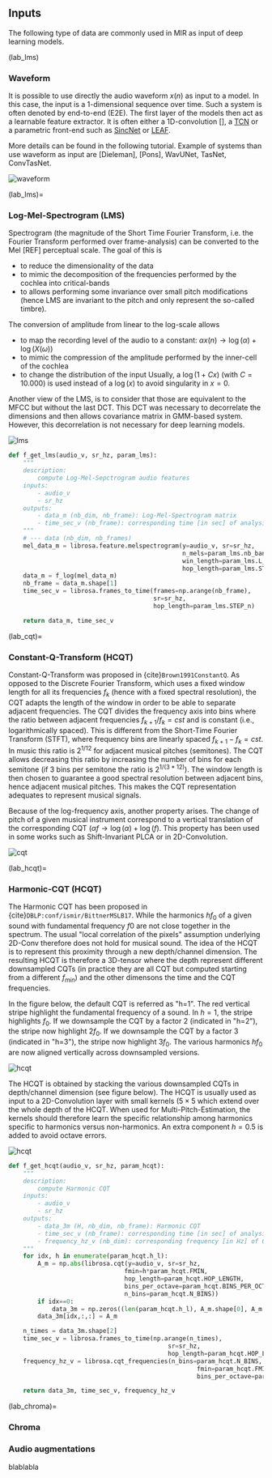 ## Inputs

The following type of data are commonly used in MIR as input of deep learning models.




(lab_lms)
### Waveform

It is possible to use directly the audio waveform $x(n)$ as input to a model. In this case, the input is a 1-dimensional sequence over time.
Such a system is often denoted by end-to-end (E2E).
The first layer of the models then act as a learnable feature extractor.
It is often either a 1D-convolution [], a [TCN](lab_tcn) or a parametric front-end such as [SincNet](label_sincnet) or [LEAF](label_leaf).

More details can be found in the following tutorial.
Example of systems than use waveform as input are [Dieleman], [Pons], WavUNet, TasNet, ConvTasNet.


![waveform](/images/brick_waveform.png)



(lab_lms)=
### Log-Mel-Spectrogram (LMS)

Spectrogram (the magnitude of the Short Time Fourier Transform, i.e. the Fourier Transform performed over frame-analysis) can be converted to the Mel [REF] perceptual scale. The goal of this is
- to reduce the dimensionality of the data
- to mimic the decomposition of the frequencies performed by the cochlea into critical-bands
- to allows performing some invariance over small pitch modifications (hence LMS are invariant to the pitch and only represent the so-called timbre).

The conversion of amplitude  from linear to the log-scale allows
- to map the recording level of the audio to a constant: $\alpha x(n) \rightarrow \log(\alpha) + \log(X(\omega))$
- to mimic the compression of the amplitude performed by the inner-cell of the cochlea
- to change the distribution of the input
Usually, a $\log(1+C x)$ (with $C=10.000$) is used instead of a $\log(x)$ to avoid singularity in $x=0$.

Another view of the LMS, is to consider that those are equivalent to the MFCC but without the last DCT.
This DCT was necessary to decorrelate the dimensions and then allows covariance matrix in GMM-based system.
However, this decorrelation is not necessary for deep learning models.

![lms](/images/brick_lms.png)

```python
def f_get_lms(audio_v, sr_hz, param_lms):
    """
    description:
        compute Log-Mel-Sepctrogram audio features
    inputs:
        - audio_v
        - sr_hz
    outputs:
        - data_m (nb_dim, nb_frame): Log-Mel-Spectrogram matrix
        - time_sec_v (nb_frame): corresponding time [in sec] of analysis windows
    """
    # --- data (nb_dim, nb_frames)
    mel_data_m = librosa.feature.melspectrogram(y=audio_v, sr=sr_hz,
                                                n_mels=param_lms.nb_band,
                                                win_length=param_lms.L_n,
                                                hop_length=param_lms.STEP_n)
    data_m = f_log(mel_data_m)
    nb_frame = data_m.shape[1]
    time_sec_v = librosa.frames_to_time(frames=np.arange(nb_frame),
                                        sr=sr_hz,
                                        hop_length=param_lms.STEP_n)

    return data_m, time_sec_v
```


(lab_cqt)=
### Constant-Q-Transform (HCQT)

Constant-Q-Transform was proposed in {cite}`Brown1991ConstantQ`.
As opposed to the Discrete Fourier Transform, which uses a fixed window length for all its frequencies $f_k$ (hence with a fixed spectral resolution), the CQT adapts the length of the window in order to be able to separate adjacent frequencies.
The CQT divides the frequency axis into bins where the ratio between adjacent frequencies $f_{k+1}/f_k = cst$ and  is constant (i.e., logarithmically spaced). This is different from the Short-Time Fourier Transform (STFT), where frequency bins are linearly spaced $f_{k+1}-f_k = cst$.
In music this ratio is $2^{1/12}$ for adjacent musical pitches (semitones).
The CQT allows decreasing this ratio by increasing the number of bins for each semitone (if 3 bins per semitone the ratio is $2^{1/(3*12)}$).
The window length is then chosen to guarantee a good spectral resolution between adjacent bins, hence adjacent musical pitches.
This makes the CQT representation adequates to represent musical signals.

Because of the log-frequency axis, another property arises. The change of pitch of a given musical instrument correspond to a vertical translation of the corresponding CQT ($\alpha f \rightarrow \log(\alpha) + \log(f)$.
This property has been used in some works such as Shift-Invariant PLCA or in 2D-Convolution.

![cqt](/images/brick_cqt.png)






(lab_hcqt)=
### Harmonic-CQT (HCQT)

The Harmonic CQT has been proposed in {cite}`DBLP:conf/ismir/BittnerMSLB17`.
While the harmonics $h f_0$ of a given sound with fundamental frequency $f0$ are not close together in the spectrum.
The usual "local correlation of the pixels" assumption underlying 2D-Conv therefore does not hold for musical sound.
The idea of the HCQT is to represent this proximity through a new depth/channel dimension.
The resulting HCQT is therefore a 3D-tensor where the depth represent different downsampled CQTs (in practice they are all CQT but computed starting from a different $f_{min}$) and the other dimensons the time and the CQT frequencies.

In the figure below, the default CQT is referred as "h=1".
The red vertical stripe highlight the fundamental frequency  of a sound.
In $h=1$, the stripe highlights $f_0$.
If we downsample the CQT by a factor 2 (indicated in "h=2"), the stripe now highlight $2 f_0$.
If we downsample the CQT by a factor 3 (indicated in "h=3"), the stripe now highlight $3 f_0$.
The various harmonics $h f_0$ are now aligned vertically across downsampled versions.

![hcqt](/images/brick_hcqt.png)

The HCQT is obtained by stacking the various downsampled CQTs in depth/channel dimension (see figure below).
The HCQT is usually used as input to a 2D-Convolution layer with small kernels $(5 \times 5$ which extend over the whole depth of the HCQT.
When used for Multi-Pitch-Estimation, the kernels should therefore learn the specific relationship among harmonics specific to harmonics versus non-harmonics.
An extra component $h=0.5$ is added to avoid octave errors.

![hcqt](/images/brick_hcqt2.png)


```python
def f_get_hcqt(audio_v, sr_hz, param_hcqt):
    """
    description:
        compute Harmonic CQT
    inputs:
        - audio_v
        - sr_hz
    outputs:
        - data_3m (H, nb_dim, nb_frame): Harmonic CQT
        - time_sec_v (nb_frame): corresponding time [in sec] of analysis windows
        - frequency_hz_v (nb_dim): corresponding frequency [in Hz] of CQT channels
    """
    for idx, h in enumerate(param_hcqt.h_l):
        A_m = np.abs(librosa.cqt(y=audio_v, sr=sr_hz,
                                fmin=h*param_hcqt.FMIN,
                                hop_length=param_hcqt.HOP_LENGTH,
                                bins_per_octave=param_hcqt.BINS_PER_OCTAVE,
                                n_bins=param_hcqt.N_BINS))
        if idx==0:
            data_3m = np.zeros((len(param_hcqt.h_l), A_m.shape[0], A_m.shape[1]))
        data_3m[idx,:,:] = A_m

    n_times = data_3m.shape[2]
    time_sec_v = librosa.frames_to_time(np.arange(n_times),
                                            sr=sr_hz,
                                            hop_length=param_hcqt.HOP_LENGTH)
    frequency_hz_v = librosa.cqt_frequencies(n_bins=param_hcqt.N_BINS,
                                                    fmin=param_hcqt.FMIN,
                                                    bins_per_octave=param_hcqt.BINS_PER_OCTAVE)

    return data_3m, time_sec_v, frequency_hz_v
```



(lab_chroma)=
### Chroma



### Audio augmentations

blablabla
